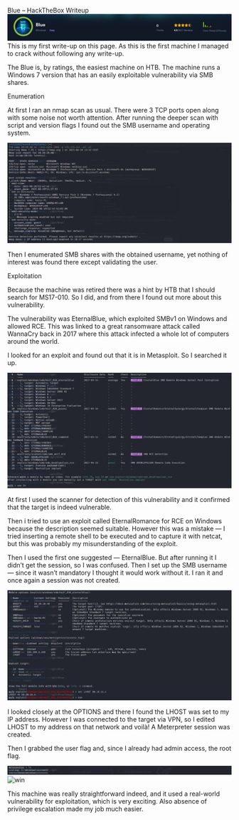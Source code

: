 Blue – HackTheBox Writeup
![blue](images/blue.png)
This is my first write-up on this page.
As this is the first machine I managed to crack without following any write-up.

The Blue is, by ratings, the easiest machine on HTB.
The machine runs a Windows 7 version that has an easily exploitable vulnerability via SMB shares.

Enumeration

At first I ran an nmap scan as usual.
There were 3 TCP ports open along with some noise not worth attention.
After running the deeper scan with script and version flags I found out the SMB username and operating system.

![nmap](images/nmap-blue.png)

Then I enumerated SMB shares with the obtained username, yet nothing of interest was found there except validating the user.

Exploitation

Because the machine was retired there was a hint by HTB that I should search for MS17-010.
So I did, and from there I found out more about this vulnerability.

The vulnerability was EternalBlue, which exploited SMBv1 on Windows and allowed RCE.
This was linked to a great ransomware attack called WannaCry back in 2017 where this attack infected a whole lot of computers around the world.

I looked for an exploit and found out that it is in Metasploit.
So I searched it up.

![msf1](images/msf1.png)

At first I used the scanner for detection of this vulnerability and it confirmed that the target is indeed vulnerable.

Then i tried to use an exploit called EternalRomance for RCE on Windows because the description seemed suitable. However this was a mistake — I tried inserting a remote shell to be executed and to capture it with netcat, but this was probably my misunderstanding of the exploit.

Then I used the first one suggested — EternalBlue.
But after running it I didn’t get the session, so I was confused. Then I set up the SMB username — since it wasn’t mandatory I thought it would work without it.
I ran it and once again a session was not created.

![msf2](images/msf2.png)

I looked closely at the OPTIONS and there I found the LHOST was set to my IP address. However I was connected to the target via VPN, so I edited LHOST to my address on that network and voilà! A Meterpreter session was created.

Then I grabbed the user flag and, since I already had admin access, the root flag.

![session](images/meterpeter.png)
![win](htb.png)

This machine was really straightforward indeed, and it used a real-world vulnerability for exploitation, which is very exciting. Also absence of privilege escalation made my job much easier.
